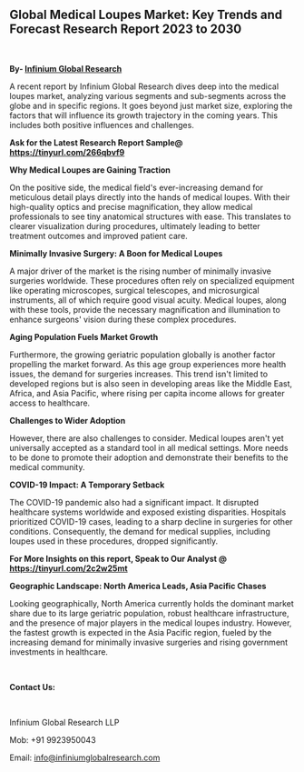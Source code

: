 <h2><strong>Global Medical Loupes Market: Key Trends and Forecast Research Report 2023 to 2030</strong></h2>
<p>&nbsp;</p>
<p><strong>By- </strong><a href="https://www.infiniumglobalresearch.com"><strong>Infinium Global Research</strong></a></p>
<p>A recent report by Infinium Global Research dives deep into the medical loupes market, analyzing various segments and sub-segments across the globe and in specific regions. It goes beyond just market size, exploring the factors that will influence its growth trajectory in the coming years. This includes both positive influences and challenges.</p>
<p><strong>Ask for the Latest Research Report Sample@ </strong><a href="https://tinyurl.com/266qbvf9"><strong>https://tinyurl.com/266qbvf9</strong></a></p>
<p><strong>Why Medical Loupes are Gaining Traction</strong></p>
<p>On the positive side, the medical field's ever-increasing demand for meticulous detail plays directly into the hands of medical loupes. With their high-quality optics and precise magnification, they allow medical professionals to see tiny anatomical structures with ease. This translates to clearer visualization during procedures, ultimately leading to better treatment outcomes and improved patient care.</p>
<p><strong>Minimally Invasive Surgery: A Boon for Medical Loupes</strong></p>
<p>A major driver of the market is the rising number of minimally invasive surgeries worldwide. These procedures often rely on specialized equipment like operating microscopes, surgical telescopes, and microsurgical instruments, all of which require good visual acuity. Medical loupes, along with these tools, provide the necessary magnification and illumination to enhance surgeons' vision during these complex procedures.</p>
<p><strong>Aging Population Fuels Market Growth</strong></p>
<p>Furthermore, the growing geriatric population globally is another factor propelling the market forward. As this age group experiences more health issues, the demand for surgeries increases. This trend isn't limited to developed regions but is also seen in developing areas like the Middle East, Africa, and Asia Pacific, where rising per capita income allows for greater access to healthcare.</p>
<p><strong>Challenges to Wider Adoption</strong></p>
<p>However, there are also challenges to consider. Medical loupes aren't yet universally accepted as a standard tool in all medical settings. More needs to be done to promote their adoption and demonstrate their benefits to the medical community.</p>
<p><strong>COVID-19 Impact: A Temporary Setback</strong></p>
<p>The COVID-19 pandemic also had a significant impact. It disrupted healthcare systems worldwide and exposed existing disparities. Hospitals prioritized COVID-19 cases, leading to a sharp decline in surgeries for other conditions. Consequently, the demand for medical supplies, including loupes used in these procedures, dropped significantly.</p>
<p><strong>For More Insights on this report, Speak to Our Analyst @ </strong><a href="https://tinyurl.com/2c2w25mt"><strong>https://tinyurl.com/2c2w25mt</strong></a></p>
<p><strong>Geographic Landscape: North America Leads, Asia Pacific Chases</strong></p>
<p>Looking geographically, North America currently holds the dominant market share due to its large geriatric population, robust healthcare infrastructure, and the presence of major players in the medical loupes industry. However, the fastest growth is expected in the Asia Pacific region, fueled by the increasing demand for minimally invasive surgeries and rising government investments in healthcare.</p>
<p>&nbsp;</p>
<p><strong>Contact Us:</strong></p>
<p>&nbsp;</p>
<p>Infinium Global Research LLP</p>
<p>Mob: +91 9923950043</p>
<p>Email: <a href="mailto:info@infiniumglobalresearch.com">info@infiniumglobalresearch.com</a></p>